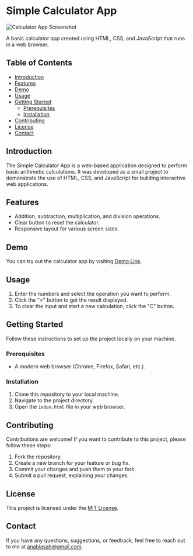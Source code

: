 # Simple Calculator App

![Calculator App Screenshot](screenshot.png)

A basic calculator app created using HTML, CSS, and JavaScript that runs in a web browser.

## Table of Contents
- [Introduction](#introduction)
- [Features](#features)
- [Demo](#demo)
- [Usage](#usage)
- [Getting Started](#getting-started)
  - [Prerequisites](#prerequisites)
  - [Installation](#installation)
- [Contributing](#contributing)
- [License](#license)
- [Contact](#contact)

## Introduction
The Simple Calculator App is a web-based application designed to perform basic arithmetic calculations. It was developed as a small project to demonstrate the use of HTML, CSS, and JavaScript for building interactive web applications.

## Features
- Addition, subtraction, multiplication, and division operations.
- Clear button to reset the calculator.
- Responsive layout for various screen sizes.

## Demo
You can try out the calculator app by visiting [Demo Link]().

## Usage
1. Enter the numbers and select the operation you want to perform.
2. Click the "=" button to get the result displayed.
3. To clear the input and start a new calculation, click the "C" button.

## Getting Started
Follow these instructions to set up the project locally on your machine.

### Prerequisites
- A modern web browser (Chrome, Firefox, Safari, etc.).

### Installation
1. Clone this repository to your local machine.
2. Navigate to the project directory.
3. Open the `index.html` file in your web browser.

## Contributing
Contributions are welcome! If you want to contribute to this project, please follow these steps:
1. Fork the repository.
2. Create a new branch for your feature or bug fix.
3. Commit your changes and push them to your fork.
4. Submit a pull request, explaining your changes.

## License
This project is licensed under the [MIT License](LICENSE).

## Contact
If you have any questions, suggestions, or feedback, feel free to reach out to me at anabiasah@gmail.com.

